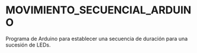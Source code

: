 # MOVIMIENTO_SECUENCIAL_ARDUINO
Programa de Arduino para establecer una secuencia de duración para una sucesión de LEDs.
